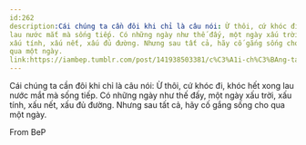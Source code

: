 ```yaml
---
id:262
description:Cái chúng ta cần đôi khi chỉ là câu nói: Ừ thôi, cứ khóc đi, khóc hết xong
lau nước mắt mà sống tiếp. Có những ngày như thế đấy, một ngày xấu trời,
xấu tính, xấu nết, xấu đủ đường. Nhưng sau tất cả, hãy cố gắng sống cho
qua một ngày.
link:https://iambep.tumblr.com/post/141938503381/c%C3%A1i-ch%C3%BAng-tan-c%E1%BA%A7n-%C4%91%C3%B4i-khi-ch%E1%BB%89-l%C3%A0-c%C3%A2u-n%C3%B3i-%E1%BB%AB-th%C3%B4i
---
```


Cái chúng ta cần đôi khi chỉ là câu nói: Ừ thôi, cứ khóc đi, khóc hết xong
lau nước mắt mà sống tiếp. Có những ngày như thế đấy, một ngày xấu trời,
xấu tính, xấu nết, xấu đủ đường. Nhưng sau tất cả, hãy cố gắng sống cho
qua một ngày.

From BeP